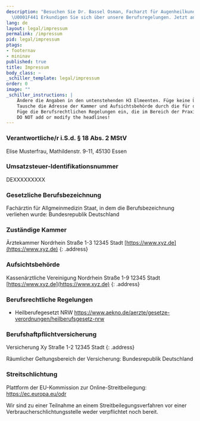 ```yaml
---
description: "Besuchen Sie Dr. Bassel Osman, Facharzt für Augenheilkunde in Wiesbaden.
  \U0001F441️ Erkundigen Sie sich über unsere Berufsregelungen. Jetzt anrufen! \U0001F4DE"
lang: de
layout: legal/impressum
permalink: /impressum
pid: legal/impressum
ptags:
- footernav
- mininav
published: true
title: Impressum
body_class: ~
_schiller_template: legal/impressum
order: 0
image: ""
_schiller_instructions: |
    Ändere die Angaben in den untenstehenden H3 Elmeenten. Füge keine Überschriften hinzu!
    Tausche die Adresse der Kammer und Aufsichtsbehörde durch die für die Praxis zuständigen aus.
    Füge die Berufsrechtlichen Regelungen ein, die im Bereich der Praxis gelten (Länder und Fachspezifische Regelungen).
    DO NOT add or modify the headlines! 
---
```



### Verantwortliche/r i.S.d. § 18 Abs. 2 MStV

Elise Musterfrau, Mathildenstr. 9-11, 45130 Essen

### Umsatzsteuer-Identifikationsnummer

DEXXXXXXXXX

### Gesetzliche Berufsbezeichnung

Fachärztin für Allgmeinmedizin
Staat, in dem die Berufsbezeichnung verliehen wurde: Bundesrepublik Deutschland


### Zuständige Kammer

Ärztekammer Nordrhein
Straße 1-3
12345 Stadt
[https://www.xyz.de](https://www.xyz.de)
{: .address}

### Aufsichtsbehörde

Kassenärztliche Vereinigung Nordrhein
Straße 1-9
12345 Stadt
[https://www.xyz.de](https://www.xyz.de)
{: .address}

### Berufsrechtliche Regelungen

- Heilberufegesetzt NRW https://www.aekno.de/aerzte/gesetze-verordnungen/heilberufsgesetz-nrw

### Berufshaftpflichtversicherung
Versicherung Xy
Straße 1-2
12345 Stadt
{: .address}

Räumlicher Geltungsbereich der Versicherung: Bundesrepublik Deutschland

### Streitschlichtung

Plattform der EU-Kommission zur Online-Streitbeilegung: https://ec.europa.eu/odr

Wir sind zu einer Teilnahme an einem Streitbeilegungsverfahren vor einer Verbraucherschlichtungsstelle weder verpflichtet noch bereit. 
